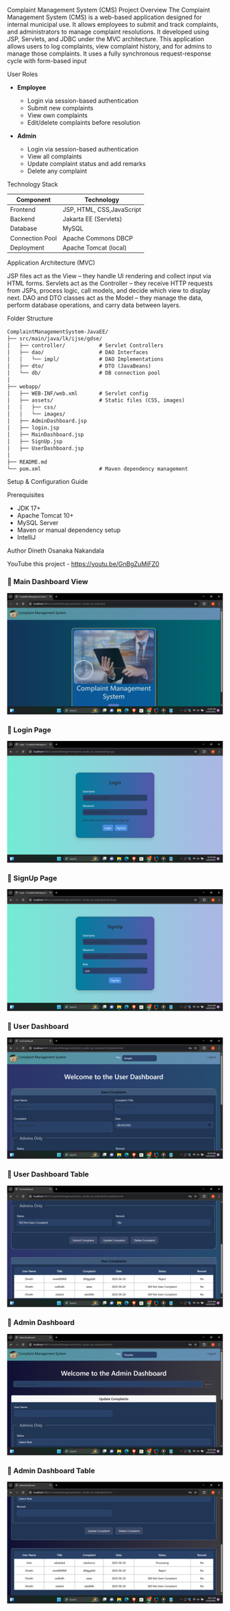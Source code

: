 Complaint Management System (CMS)
Project Overview
The Complaint Management System (CMS) is a web-based application designed for internal municipal use. It allows employees to submit and track complaints, and administrators to manage complaint resolutions. It developed using JSP, Servlets, and JDBC under the MVC architecture.
This application allows users to log complaints, view complaint history, and for admins to manage those complaints. It uses a fully synchronous request-response cycle with form-based input

User Roles

- **Employee**
  - Login via session-based authentication
  - Submit new complaints
  - View own complaints
  - Edit/delete complaints before resolution

- **Admin**
  - Login via session-based authentication
  - View all complaints
  - Update complaint status and add remarks
  - Delete any complaint

 Technology Stack

| Component      | Technology                |
|----------------|---------------------------|
| Frontend       | JSP, HTML, CSS,JavaScript |
| Backend        | Jakarta EE (Servlets)     |
| Database       | MySQL                     |
| Connection Pool| Apache Commons DBCP       |
| Deployment     | Apache Tomcat (local)     |

Application Architecture (MVC)

JSP files act as the View – they handle UI rendering and collect input via HTML forms.
Servlets act as the Controller – they receive HTTP requests from JSPs, process logic, call models, and decide which view to display next.
DAO and DTO classes act as the Model – they manage the data, perform database operations, and carry data between layers.

 Folder Structure

```plaintext
ComplaintManagementSystem-JavaEE/
├── src/main/java/lk/ijse/gdse/
│   ├── controller/           # Servlet Controllers
│   ├── dao/                  # DAO Interfaces
│   │   └── impl/             # DAO Implementations
│   ├── dto/                  # DTO (JavaBeans)
│   └── db/                   # DB connection pool
│
├── webapp/
│   ├── WEB-INF/web.xml       # Servlet config
│   ├── assets/               # Static files (CSS, images)
│   │   ├── css/
│   │   └── images/
│   ├── AdminDashboard.jsp
│   ├── login.jsp
│   ├── MainDashboard.jsp
│   ├── SignUp.jsp
│   ├── UserDashboard.jsp
│
├── README.md
└── pom.xml                   # Maven dependency management
```

Setup & Configuration Guide

Prerequisites

- JDK 17+
- Apache Tomcat 10+
- MySQL Server
- Maven or manual dependency setup
- IntelliJ

Author
Dineth Osanaka Nakandala

YouTube this project - https://youtu.be/GnBgZuMiFZ0

### 🔹 Main Dashboard View  
![Main Dashboard](src/main/webapp/assets/screenshots/MainDashboard.png)

### 🔹 Login Page  
![Login Page](src/main/webapp/assets/screenshots/login.png)

### 🔹 SignUp Page  
![Signup Page](src/main/webapp/assets/screenshots/signup.png)

### 🔹 User Dashboard  
![User Dashboard](src/main/webapp/assets/screenshots/Userdashboard.png)

### 🔹 User Dashboard Table  
![User Dashboard Table](src/main/webapp/assets/screenshots/UserdashboardTable.png)

### 🔹 Admin Dashboard  
![Admin Dashboard](src/main/webapp/assets/screenshots/Admindashboard.png)

### 🔹 Admin Dashboard Table  
![Admin Dashboard Table](src/main/webapp/assets/screenshots/AdmindashboardTable.png)





 

